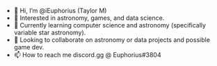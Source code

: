 - 👋 Hi, I’m @iEuphorius (Taylor M)
- 👀 Interested in astronomy, games, and data science.
- 🌱 Currently learning computer science and astronomy (specifically variable star astronomy).
- 💞️ Looking to collaborate on astronomy or data projects and possible game dev.
- 📫 How to reach me discord.gg @ Euphorius#3804

<!---
iEuphorius/iEuphorius is a ✨ special ✨ repository because its `README.md` (this file) appears on your GitHub profile.
You can click the Preview link to take a look at your changes.
--->
